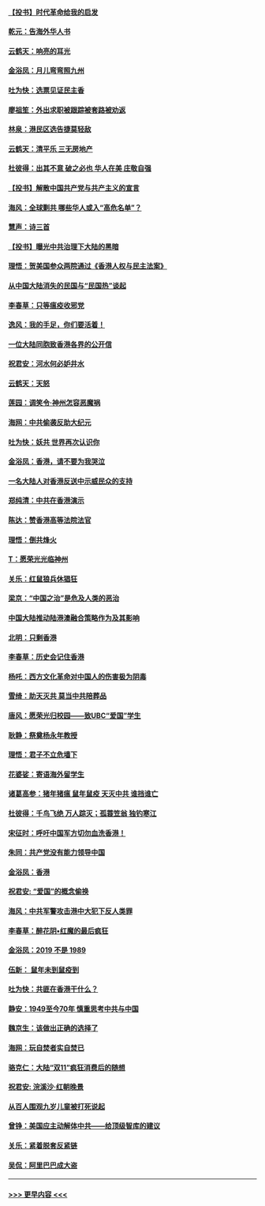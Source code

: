#### [【投书】时代革命给我的启发](../pages/nsc993/n11684287.md?t=11281233) 
#### [乾元：告海外华人书](../pages/nsc993/n11684044.md?t=11281233) 
#### [云鹤天：响亮的耳光](../pages/nsc993/n11684254.md?t=11281233) 
#### [金浴凤：月儿弯弯照九州](../pages/nsc993/n11684231.md?t=11281233) 
#### [吐为快：选票见证民主香](../pages/nsc993/n11684206.md?t=11281233) 
#### [廖祖笙：外出求职被跟踪被套路被劝返](../pages/nsc993/n11683874.md?t=11281233) 
#### [林泉：港民区选告捷莫轻敌](../pages/nsc993/n11683930.md?t=11281233) 
#### [云鹤天：清平乐 三无房地产](../pages/nsc993/n11681521.md?t=11281233) 
#### [杜彼得：出其不意 破之必也 华人在美 庄敬自强](../pages/nsc993/n11679554.md?t=11281233) 
#### [【投书】解散中国共产党与共产主义的宣言](../pages/nsc993/n11679177.md?t=11281233) 
#### [海风：全球剿共 哪些华人或入“高危名单”？](../pages/nsc993/n11678617.md?t=11281233) 
#### [慧声：诗三首](../pages/nsc993/n11678848.md?t=11281233) 
#### [【投书】曝光中共治理下大陆的黑暗](../pages/nsc993/n11678674.md?t=11281233) 
#### [理悟：贺美国参众两院通过《香港人权与民主法案》](../pages/nsc993/n11678104.md?t=11281233) 
#### [从中国大陆消失的民国与“民国热”谈起](../pages/nsc993/n11678075.md?t=11281233) 
#### [李春草：只等瘟疫收邪党](../pages/nsc993/n11677308.md?t=11281233) 
#### [逸风：我的手足，你们要活着！](../pages/nsc993/n11676352.md?t=11281233) 
#### [一位大陆同胞致香港各界的公开信](../pages/nsc993/n11675761.md?t=11281233) 
#### [祝君安：河水何必妒井水](../pages/nsc993/n11675746.md?t=11281233) 
#### [云鹤天：天怒](../pages/nsc993/n11675718.md?t=11281233) 
#### [莲园：调笑令‧神州怎容恶魔祸](../pages/nsc993/n11675648.md?t=11281233) 
#### [海网：中共偷袭反助大纪元](../pages/nsc993/n11673515.md?t=11281233) 
#### [吐为快：妖共 世界再次认识你](../pages/nsc993/n11673506.md?t=11281233) 
#### [金浴凤：香港，请不要为我哭泣](../pages/nsc993/n11673248.md?t=11281233) 
#### [一名大陆人对香港反送中示威民众的支持](../pages/nsc993/n11672615.md?t=11281233) 
#### [郑纯清：中共在香港演示](../pages/nsc993/n11670539.md?t=11281233) 
#### [陈达：赞香港高等法院法官](../pages/nsc993/n11669542.md?t=11281233) 
#### [理悟：倒共烽火](../pages/nsc993/n11668844.md?t=11281233) 
#### [T：愿荣光光临神州](../pages/nsc993/n11668421.md?t=11281233) 
#### [关乐：红鼠狼兵休猖狂](../pages/nsc993/n11668378.md?t=11281233) 
#### [梁京：“中国之治”是危及人类的恶治](../pages/nsc993/n11668328.md?t=11281233) 
#### [中国大陆推动陆港澳融合策略作为及其影响](../pages/nsc993/n11668157.md?t=11281233) 
#### [北明：只剩香港](../pages/nsc993/n11668002.md?t=11281233) 
#### [李春草：历史会记住香港](../pages/nsc993/n11667927.md?t=11281233) 
#### [杨吒：西方文化革命对中国人的伤害极为阴毒](../pages/nsc993/n11664521.md?t=11281233) 
#### [雪绮：助天灭共 莫当中共陪葬品](../pages/nsc993/n11662650.md?t=11281233) 
#### [唐风：愿荣光归校园——致UBC“爱国”学生](../pages/nsc993/n11662194.md?t=11281233) 
#### [耿静：祭奠杨永年教授](../pages/nsc993/n11662514.md?t=11281233) 
#### [理悟：君子不立危墙下](../pages/nsc993/n11662172.md?t=11281233) 
#### [花婆娑：寄语海外留学生](../pages/nsc993/n11662121.md?t=11281233) 
#### [诸葛高参：猪年猪瘟 鼠年鼠疫 天灭中共 谁挡谁亡](../pages/nsc993/n11661980.md?t=11281233) 
#### [杜彼得：千鸟飞绝 万人踪灭；孤蓑笠翁 独钓寒江](../pages/nsc993/n11661170.md?t=11281233) 
#### [宋征时：呼吁中国军方切勿血洗香港！](../pages/nsc993/n11415318.md?t=11281233) 
#### [朱同：共产党没有能力领导中国](../pages/nsc993/n11660421.md?t=11281233) 
#### [金浴凤：香港](../pages/nsc993/n11660419.md?t=11281233) 
#### [祝君安: “爱国”的概念偷换](../pages/nsc993/n11659706.md?t=11281233) 
#### [海风：中共军警攻击港中大犯下反人类罪](../pages/nsc993/n11659632.md?t=11281233) 
#### [李春草：醉花阴•红魔的最后疯狂](../pages/nsc993/n11659287.md?t=11281233) 
#### [金浴凤：2019 不是 1989](../pages/nsc993/n11657663.md?t=11281233) 
#### [伍新： 鼠年未到鼠疫到](../pages/nsc993/n11655098.md?t=11281233) 
#### [吐为快：共匪在香港干什么？](../pages/nsc993/n11654891.md?t=11281233) 
#### [静安：1949至今70年 慎重思考中共与中国](../pages/nsc993/n11651244.md?t=11281233) 
#### [魏京生：该做出正确的选择了](../pages/nsc993/n11653084.md?t=11281233) 
#### [海网：玩自焚者实自焚已](../pages/nsc993/n11652423.md?t=11281233) 
#### [骆克仁：大陆“双11”疯狂消费后的随想](../pages/nsc993/n11652305.md?t=11281233) 
#### [祝君安: 浣溪沙·红朝晚景](../pages/nsc993/n11652258.md?t=11281233) 
#### [从百人围观九岁儿童被打死说起](../pages/nsc993/n11651030.md?t=11281233) 
#### [曾铮：美国应主动解体中共——给顶级智库的建议](../pages/nsc993/n11649888.md?t=11281233) 
#### [关乐：紧着脱套反紧链](../pages/nsc993/n11649069.md?t=11281233) 
#### [吴侃：阿里巴巴成大盗](../pages/nsc993/n11645523.md?t=11281233) 

----
#### [ >>> 更早内容 <<< ](../indexes/nsc993-earlier.md)
